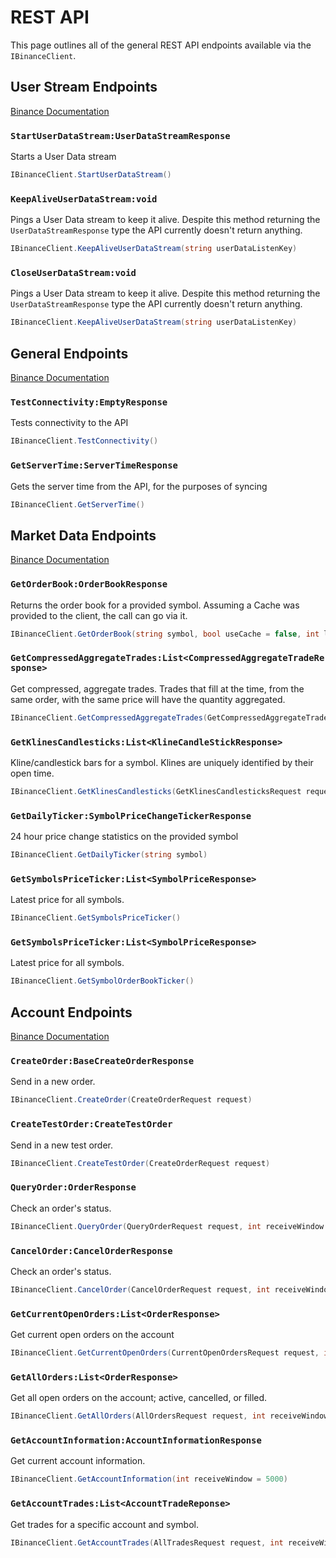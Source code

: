 # REST API
This page outlines all of the general REST API endpoints available via the `IBinanceClient`.

## User Stream Endpoints
[Binance Documentation](https://www.binance.com/restapipub.html#user-content-user-data-stream-endpoints)

### `StartUserDataStream:UserDataStreamResponse`
Starts a User Data stream
```c#
IBinanceClient.StartUserDataStream()
```

### `KeepAliveUserDataStream:void`
Pings a User Data stream to keep it alive. Despite this method returning the `UserDataStreamResponse` type the API currently doesn't return anything.
```c#
IBinanceClient.KeepAliveUserDataStream(string userDataListenKey)
```

### `CloseUserDataStream:void`
Pings a User Data stream to keep it alive. Despite this method returning the `UserDataStreamResponse` type the API currently doesn't return anything.
```c#
IBinanceClient.KeepAliveUserDataStream(string userDataListenKey)
```

## General Endpoints
[Binance Documentation](https://www.binance.com/restapipub.html#user-content-general-endpoints)
### `TestConnectivity:EmptyResponse`
Tests connectivity to the API
```c#
IBinanceClient.TestConnectivity()
```

### `GetServerTime:ServerTimeResponse`
Gets the server time from the API, for the purposes of syncing
```c#
IBinanceClient.GetServerTime()
```

## Market Data Endpoints
[Binance Documentation](https://www.binance.com/restapipub.html#user-content-general-endpoints)

### `GetOrderBook:OrderBookResponse`
Returns the order book for a provided symbol. Assuming a Cache was provided to the client, the call can go via it.
```c#
IBinanceClient.GetOrderBook(string symbol, bool useCache = false, int limit = 100)
```

### `GetCompressedAggregateTrades:List<CompressedAggregateTradeResponse>`
Get compressed, aggregate trades. Trades that fill at the time, from the same order, with the same price will have the quantity aggregated.
```c#
IBinanceClient.GetCompressedAggregateTrades(GetCompressedAggregateTradesRequest request)
```

### `GetKlinesCandlesticks:List<KlineCandleStickResponse>`
Kline/candlestick bars for a symbol. Klines are uniquely identified by their open time.
```c#
IBinanceClient.GetKlinesCandlesticks(GetKlinesCandlesticksRequest request)
```

### `GetDailyTicker:SymbolPriceChangeTickerResponse`
24 hour price change statistics on the provided symbol
```c#
IBinanceClient.GetDailyTicker(string symbol)
```

### `GetSymbolsPriceTicker:List<SymbolPriceResponse>`
Latest price for all symbols.
```c#
IBinanceClient.GetSymbolsPriceTicker()
```

### `GetSymbolsPriceTicker:List<SymbolPriceResponse>`
Latest price for all symbols.
```c#
IBinanceClient.GetSymbolOrderBookTicker()
```

## Account Endpoints
[Binance Documentation](https://www.binance.com/restapipub.html#user-content-account-endpoints)

### `CreateOrder:BaseCreateOrderResponse`
Send in a new order.
```c#
IBinanceClient.CreateOrder(CreateOrderRequest request)
```

### `CreateTestOrder:CreateTestOrder`
Send in a new test order.
```c#
IBinanceClient.CreateTestOrder(CreateOrderRequest request)
```

### `QueryOrder:OrderResponse`
Check an order's status.
```c#
IBinanceClient.QueryOrder(QueryOrderRequest request, int receiveWindow = 5000)
```

### `CancelOrder:CancelOrderResponse`
Check an order's status.
```c#
IBinanceClient.CancelOrder(CancelOrderRequest request, int receiveWindow = 5000)
```

### `GetCurrentOpenOrders:List<OrderResponse>`
Get current open orders on the account
```c#
IBinanceClient.GetCurrentOpenOrders(CurrentOpenOrdersRequest request, int receiveWindow = 5000)
```

### `GetAllOrders:List<OrderResponse>`
Get all open orders on the account; active, cancelled, or filled.
```c#
IBinanceClient.GetAllOrders(AllOrdersRequest request, int receiveWindow = 5000)
```

### `GetAccountInformation:AccountInformationResponse`
Get current account information.
```c#
IBinanceClient.GetAccountInformation(int receiveWindow = 5000)
```

### `GetAccountTrades:List<AccountTradeReponse>`
Get trades for a specific account and symbol.
```c#
IBinanceClient.GetAccountTrades(AllTradesRequest request, int receiveWindow = 5000)
```
